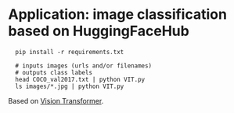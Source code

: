 # Application: image classification based on HuggingFaceHub

```shell 
  pip install -r requirements.txt

  # inputs images (urls and/or filenames)
  # outputs class labels
  head COCO_val2017.txt | python VIT.py
  ls images/*.jpg | python VIT.py
```

Based on <a href="https://huggingface.co/google/vit-base-patch16-224">Vision Transformer</a>.
